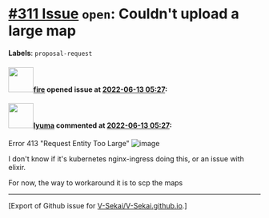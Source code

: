 # [\#311 Issue](https://github.com/V-Sekai/V-Sekai.github.io/issues/311) `open`: Couldn't upload a large map
**Labels**: `proposal-request`


#### <img src="https://avatars.githubusercontent.com/u/32321?u=c2e06a3d2b49a467aa907e54aa259516440267cc&v=4" width="50">[fire](https://github.com/fire) opened issue at [2022-06-13 05:27](https://github.com/V-Sekai/V-Sekai.github.io/issues/311):



#### <img src="https://avatars.githubusercontent.com/u/39946030?v=4" width="50">[lyuma](https://github.com/lyuma) commented at [2022-06-13 05:27](https://github.com/V-Sekai/V-Sekai.github.io/issues/311#issuecomment-1158723034):

Error 413 "Request Entity Too Large"
![image](https://user-images.githubusercontent.com/39946030/174278215-b07ee4f1-c556-4a2a-b3e3-31391facfe90.png)

I don't know if it's kubernetes nginx-ingress doing this, or an issue with elixir.

For now, the way to workaround it is to scp the maps


-------------------------------------------------------------------------------



[Export of Github issue for [V-Sekai/V-Sekai.github.io](https://github.com/V-Sekai/V-Sekai.github.io).]
